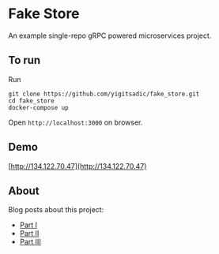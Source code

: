 # Fake Store

An example single-repo gRPC powered microservices project. 

## To run

Run
```
git clone https://github.com/yigitsadic/fake_store.git
cd fake_store
docker-compose up
```

Open `http://localhost:3000` on browser.

## Demo

[http://134.122.70.47](http://134.122.70.47)

## About

Blog posts about this project:
* [Part I](https://yigitsadic.github.io/2021/09/08/microservices-example-with-go-and-grpc.html)
* [Part II](https://yigitsadic.github.io/2021/09/09/microservices-example-with-go-and-grpc-part-two.html)
* [Part III](https://yigitsadic.github.io/2021/09/11/microservices-example-with-go-and-grpc-part-three.html)
